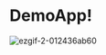 # DemoApp!


![ezgif-2-012436ab60](https://user-images.githubusercontent.com/54987308/174101292-2f2c5740-594c-4573-8d6c-ce4401869088.gif)

